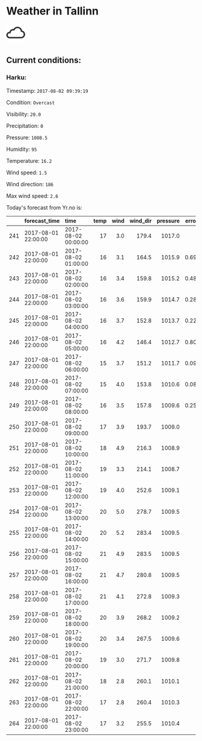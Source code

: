 # Weather in Tallinn 

<img src= 'images/cloud.png' width= '50' /> 

## Current conditions: 

### Harku: 

Timestamp: ``` 2017-08-02 09:39:19 ``` 

Condition: ``` Overcast ``` 

Visibility: ``` 20.0 ``` 

Precipitation: ``` 0 ``` 

Pressure: ``` 1008.5 ``` 

Humidity: ``` 95 ``` 

Temperature: ``` 16.2 ``` 

Wind speed: ``` 1.5 ``` 

Wind direction: ``` 186 ``` 

Max wind speed: ``` 2.6 ``` 


 Today's forecast from Yr.no is: 

|    |forecast_time       |time                | temp| wind| wind_dir| pressure| error_temp|
|:---|:-------------------|:-------------------|----:|----:|--------:|--------:|----------:|
|241 |2017-08-01 22:00:00 |2017-08-02 00:00:00 |   17|  3.0|    179.4|   1017.0|         NA|
|242 |2017-08-01 22:00:00 |2017-08-02 01:00:00 |   16|  3.1|    164.5|   1015.9|  0.6909091|
|243 |2017-08-01 22:00:00 |2017-08-02 02:00:00 |   16|  3.4|    159.8|   1015.2|  0.4896552|
|244 |2017-08-01 22:00:00 |2017-08-02 03:00:00 |   16|  3.6|    159.9|   1014.7|  0.2862069|
|245 |2017-08-01 22:00:00 |2017-08-02 04:00:00 |   16|  3.7|    152.8|   1013.7|  0.2206897|
|246 |2017-08-01 22:00:00 |2017-08-02 05:00:00 |   16|  4.2|    146.4|   1012.7|  0.8066667|
|247 |2017-08-01 22:00:00 |2017-08-02 06:00:00 |   15|  3.7|    151.2|   1011.7|  0.0931034|
|248 |2017-08-01 22:00:00 |2017-08-02 07:00:00 |   15|  4.0|    153.8|   1010.6|  0.0807692|
|249 |2017-08-01 22:00:00 |2017-08-02 08:00:00 |   16|  3.5|    157.8|   1009.6|  0.2571429|
|250 |2017-08-01 22:00:00 |2017-08-02 09:00:00 |   17|  3.9|    193.7|   1009.0|         NA|
|251 |2017-08-01 22:00:00 |2017-08-02 10:00:00 |   18|  4.9|    216.3|   1008.9|         NA|
|252 |2017-08-01 22:00:00 |2017-08-02 11:00:00 |   19|  3.3|    214.1|   1008.7|         NA|
|253 |2017-08-01 22:00:00 |2017-08-02 12:00:00 |   19|  4.0|    252.6|   1009.1|         NA|
|254 |2017-08-01 22:00:00 |2017-08-02 13:00:00 |   20|  5.0|    278.7|   1009.5|         NA|
|255 |2017-08-01 22:00:00 |2017-08-02 14:00:00 |   20|  5.2|    283.4|   1009.5|         NA|
|256 |2017-08-01 22:00:00 |2017-08-02 15:00:00 |   21|  4.9|    283.5|   1009.5|         NA|
|257 |2017-08-01 22:00:00 |2017-08-02 16:00:00 |   21|  4.7|    280.8|   1009.5|         NA|
|258 |2017-08-01 22:00:00 |2017-08-02 17:00:00 |   21|  4.1|    272.8|   1009.3|         NA|
|259 |2017-08-01 22:00:00 |2017-08-02 18:00:00 |   20|  3.9|    268.2|   1009.2|         NA|
|260 |2017-08-01 22:00:00 |2017-08-02 19:00:00 |   20|  3.4|    267.5|   1009.6|         NA|
|261 |2017-08-01 22:00:00 |2017-08-02 20:00:00 |   19|  3.0|    271.7|   1009.8|         NA|
|262 |2017-08-01 22:00:00 |2017-08-02 21:00:00 |   18|  2.8|    260.1|   1010.1|         NA|
|263 |2017-08-01 22:00:00 |2017-08-02 22:00:00 |   17|  2.8|    260.4|   1010.3|         NA|
|264 |2017-08-01 22:00:00 |2017-08-02 23:00:00 |   17|  3.2|    255.5|   1010.4|         NA|
